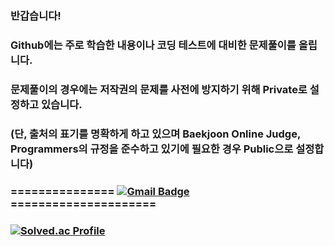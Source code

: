 ### 반갑습니다! 
### Github에는 주로 학습한 내용이나 코딩 테스트에 대비한 문제풀이를 올립니다.
### 문제풀이의 경우에는 저작권의 문제를 사전에 방지하기 위해 Private로 설정하고 있습니다.
### (단, 출처의 표기를 명확하게 하고 있으며 Baekjoon Online Judge, Programmers의 규정을 준수하고 있기에 필요한 경우 Public으로 설정합니다)
###

### =============== [![Gmail Badge](https://img.shields.io/badge/Gmail-d14836?style=flat-square&logo=Gmail&logoColor=white&link=mailto:qgam12123@gmail.com)](mailto:qgam12123@gmail.com) =====================


### [![Solved.ac Profile](http://mazassumnida.wtf/api/v2/generate_badge?boj=qgam12123)](https://solved.ac/qgam12123/)

<!--
**Qiga/Qiga** is a ✨ _special_ ✨ repository because its `README.md` (this file) appears on your GitHub profile.

Here are some ideas to get you started:

[![Solved.ac Profile](http://mazassumnida.wtf/api/v2/generate_badge?boj=qgam12123)](https://solved.ac/qgam12123/)


- 🔭 I’m currently working on ...
- 🌱 I’m currently learning ...
- 👯 I’m looking to collaborate on ...
- 🤔 I’m looking for help with ...
- 💬 Ask me about ...
- 📫 How to reach me: ...
- 😄 Pronouns: ...
- ⚡ Fun fact: ...
-->
